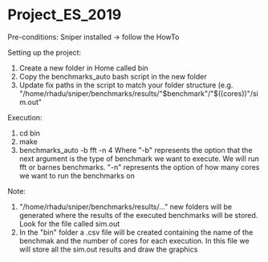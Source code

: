 # Project_ES_2019

Pre-conditions:
  Sniper installed -> follow the HowTo

Setting up the project:
  1. Create a new folder in Home called bin
  2. Copy the benchmarks_auto bash script in the new folder
  3. Update fix paths in the script to match your folder structure (e.g. "/home/rhadu/sniper/benchmarks/results/"$benchmark"/"$((cores))"/sim.out" 
  
Execution:
  1. cd bin
  2. make
  3. benchmarks_auto -b fft -n 4
  Where "-b" represents the option that the next argument is the type of benchmark we want to execute. We will run fft or barnes benchmarks. "-n" represents the option of how many cores we want to run the benchmarks on
  
Note:
  1. "/home/rhadu/sniper/benchmarks/results/..." new folders will be generated where the results of the executed benchmarks will be stored. Look for the file called sim.out
  2. In the "bin" folder a .csv file will be created containing the name of the benchmak and the number of cores for each execution. In this file we will store all the sim.out results and draw the graphics
  
